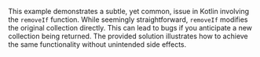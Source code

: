 This example demonstrates a subtle, yet common, issue in Kotlin involving the `removeIf` function.  While seemingly straightforward, `removeIf` modifies the original collection directly. This can lead to bugs if you anticipate a new collection being returned.  The provided solution illustrates how to achieve the same functionality without unintended side effects.